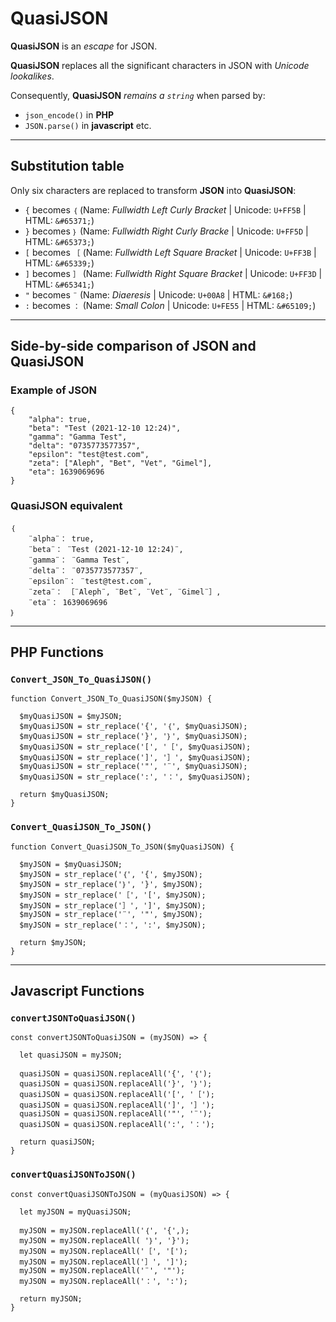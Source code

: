 # QuasiJSON
**QuasiJSON** is an *escape* for JSON.

**QuasiJSON** replaces all the significant characters in JSON with *Unicode lookalikes*.

Consequently, **QuasiJSON** *remains a `string`* when parsed by:

 - `json_encode()` in **PHP**
 - `JSON.parse()` in **javascript** etc.
_______

## Substitution table

Only six characters are replaced to transform **JSON** into **QuasiJSON**:

 - `{` becomes `｛` (Name: *Fullwidth Left Curly Bracket* | Unicode: `U+FF5B` | HTML: `&#65371;`)
 - `}` becomes `｝` (Name: *Fullwidth Right Curly Bracke* | Unicode: `U+FF5D` | HTML: `&#65373;`)
 - `[` becomes `［` (Name: *Fullwidth Left Square Bracket* | Unicode: `U+FF3B` | HTML: `&#65339;`)
 - `]` becomes `］` (Name: *Fullwidth Right Square Bracket* | Unicode: `U+FF3D` | HTML: `&#65341;`)
 - `"` becomes `¨` (Name: *Diaeresis* | Unicode: `U+00A8` | HTML: `&#168;`)
 - `:` becomes `：` (Name: *Small Colon* | Unicode: `U+FE55` | HTML: `&#65109;`)


_______

## Side-by-side comparison of JSON and QuasiJSON

### Example of JSON
```
{
	"alpha": true,
	"beta": "Test (2021-12-10 12:24)",
	"gamma": "Gamma Test",
	"delta": "0735773577357",
	"epsilon": "test@test.com",
	"zeta": ["Aleph", "Bet", "Vet", "Gimel"],
	"eta": 1639069696
}
```

### QuasiJSON equivalent
```
｛
	¨alpha¨： true,
	¨beta¨： ¨Test (2021-12-10 12:24)¨,
	¨gamma¨： ¨Gamma Test¨,
	¨delta¨： ¨0735773577357¨,
	¨epsilon¨： ¨test@test.com¨,
	¨zeta¨： ［¨Aleph¨, ¨Bet¨, ¨Vet¨, ¨Gimel¨］,
	¨eta¨： 1639069696
｝
```
_______

## PHP Functions

### `Convert_JSON_To_QuasiJSON()`

```
function Convert_JSON_To_QuasiJSON($myJSON) {

  $myQuasiJSON = $myJSON;
  $myQuasiJSON = str_replace('{', '｛', $myQuasiJSON);
  $myQuasiJSON = str_replace('}', '｝', $myQuasiJSON);
  $myQuasiJSON = str_replace('[', '［', $myQuasiJSON);
  $myQuasiJSON = str_replace(']', '］', $myQuasiJSON);
  $myQuasiJSON = str_replace('"', '¨', $myQuasiJSON);
  $myQuasiJSON = str_replace(':', '：', $myQuasiJSON);

  return $myQuasiJSON;
}
```

### `Convert_QuasiJSON_To_JSON()`

```
function Convert_QuasiJSON_To_JSON($myQuasiJSON) {

  $myJSON = $myQuasiJSON;
  $myJSON = str_replace('｛', '{', $myJSON);
  $myJSON = str_replace('｝', '}', $myJSON);
  $myJSON = str_replace('［', '[', $myJSON);
  $myJSON = str_replace('］', ']', $myJSON);
  $myJSON = str_replace('¨', '"', $myJSON);
  $myJSON = str_replace('：', ':', $myJSON);

  return $myJSON;
}
```
________

## Javascript Functions

### `convertJSONToQuasiJSON()`

```
const convertJSONToQuasiJSON = (myJSON) => {

  let quasiJSON = myJSON;
  
  quasiJSON = quasiJSON.replaceAll('{', '｛');
  quasiJSON = quasiJSON.replaceAll('}', '｝');
  quasiJSON = quasiJSON.replaceAll('[', '［');
  quasiJSON = quasiJSON.replaceAll(']', '］');
  quasiJSON = quasiJSON.replaceAll('"', '¨');
  quasiJSON = quasiJSON.replaceAll(':', '：');
  
  return quasiJSON;
}
```

### `convertQuasiJSONToJSON()`


```
const convertQuasiJSONToJSON = (myQuasiJSON) => {

  let myJSON = myQuasiJSON;
  
  myJSON = myJSON.replaceAll('｛', '{',);
  myJSON = myJSON.replaceAll( '｝', '}');
  myJSON = myJSON.replaceAll('［', '[');
  myJSON = myJSON.replaceAll('］', ']');
  myJSON = myJSON.replaceAll('¨', '"');
  myJSON = myJSON.replaceAll('：', ':');

  return myJSON;
}
```
